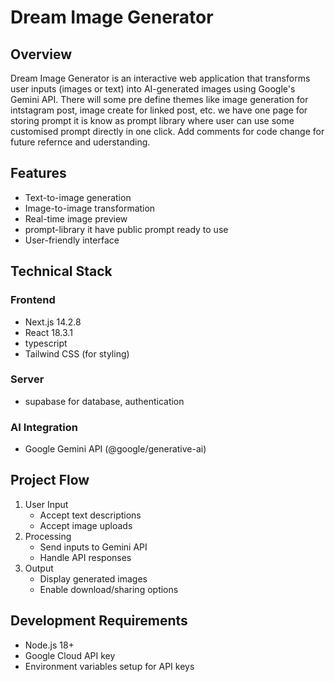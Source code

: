# Dream Image Generator

## Overview
Dream Image Generator is an interactive web application that transforms user inputs (images or text) into AI-generated images using Google's Gemini API. There will some pre define themes like image generation for intstagram post, image create for linked post, etc. we have one page for storing prompt it is know as prompt library where user can use some customised prompt directly in one click. 
Add comments for code change for future refernce and uderstanding. 

## Features
- Text-to-image generation
- Image-to-image transformation
- Real-time image preview
- prompt-library it have public prompt ready to use
- User-friendly interface

## Technical Stack
### Frontend
- Next.js 14.2.8
- React 18.3.1
- typescript
- Tailwind CSS (for styling)
### Server
- supabase for database, authentication 

### AI Integration
- Google Gemini API (@google/generative-ai)

## Project Flow
1. User Input
   - Accept text descriptions
   - Accept image uploads
2. Processing
   - Send inputs to Gemini API
   - Handle API responses
3. Output
   - Display generated images
   - Enable download/sharing options

## Development Requirements
- Node.js 18+
- Google Cloud API key
- Environment variables setup for API keys